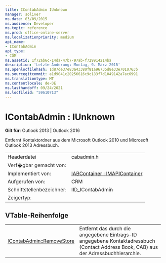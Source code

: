 ```yaml
---
title: IContabAdmin IUnknown
manager: soliver
ms.date: 03/09/2015
ms.audience: Developer
ms.topic: reference
ms.prod: office-online-server
ms.localizationpriority: medium
api_name:
- IContabAdmin
api_type:
- COM
ms.assetid: 1f72ab6c-14da-47b7-97ab-f729914214ba
description: 'Letzte Änderung: Montag, 9. März 2015'
ms.openlocfilehash: 1d87de37e83a43380f81a96735d8e33e7010763b
ms.sourcegitcommit: a1d9041c20256616c9c183f7d1049142a7ac6991
ms.translationtype: MT
ms.contentlocale: de-DE
ms.lasthandoff: 09/24/2021
ms.locfileid: "59610713"
---
```

# <a name="icontabadmin--iunknown"></a>IContabAdmin : IUnknown

  
  
**Gilt für**: Outlook 2013 | Outlook 2016 
  
Entfernt Kontaktordner aus dem Microsoft Outlook 2010 und Microsoft Outlook 2013 Adressbuch.
  
|||
|:-----|:-----|
|Headerdatei  <br/> |cabadmin.h  <br/> |
|Verf�gbar gemacht von:  <br/> ||
|Implementiert von:  <br/> |[IABContainer : IMAPIContainer](iabcontainerimapicontainer.md) <br/> |
|Aufgerufen von:  <br/> |CRM  <br/> |
|Schnittstellenbezeichner:  <br/> |IID_IContabAdmin  <br/> |
|Zeigertyp:  <br/> ||
   
## <a name="vtable-order"></a>VTable-Reihenfolge

|||
|:-----|:-----|
|[IContabAdmin::RemoveStore](icontabadmin-removestore.md) <br/> |Entfernt das durch die angegebene Eintrags-ID angegebene Kontaktadressbuch (Contact Address Book, CAB) aus der Adressbuchhierarchie.  <br/> |
   

